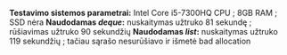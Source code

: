 **Testavimo sistemos parametrai:** Intel Core i5-7300HQ CPU ; 8GB RAM ; SSD nėra
**Naudodamas *deque*:** nuskaitymas užtruko 81 sekundę ; rūšiavimas užtruko 90 sekundžių
**Naudodamas *list*:** nuskaitymas užtruko 119 sekundžių ; tačiau sąrašo nesurūšiavo ir išmetė bad allocation

